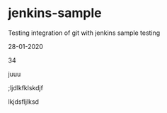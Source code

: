 # jenkins-sample
Testing integration of git with jenkins
sample testing

28-01-2020


34

juuu

;ljdlkfklskdjf

lkjdsfljlksd
